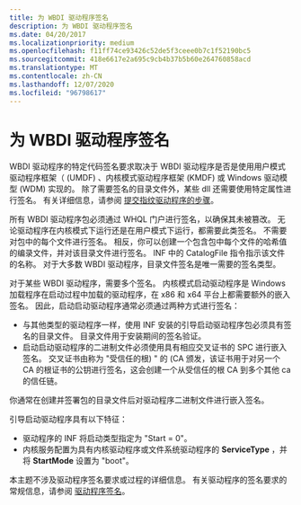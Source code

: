 ```yaml
---
title: 为 WBDI 驱动程序签名
description: 为 WBDI 驱动程序签名
ms.date: 04/20/2017
ms.localizationpriority: medium
ms.openlocfilehash: f11ff74ce93426c52de5f3ceee0b7c1f52190bc5
ms.sourcegitcommit: 418e6617e2a695c9cb4b37b5b60e264760858acd
ms.translationtype: MT
ms.contentlocale: zh-CN
ms.lasthandoff: 12/07/2020
ms.locfileid: "96798617"
---
```

# <a name="signing-wbdi-drivers"></a>为 WBDI 驱动程序签名


WBDI 驱动程序的特定代码签名要求取决于 WBDI 驱动程序是否是使用用户模式驱动程序框架（ (UMDF) 、内核模式驱动程序框架 (KMDF) 或 Windows 驱动模型 (WDM) 实现的。 除了需要签名的目录文件外，某些 dll 还需要使用特定属性进行签名。 有关详细信息，请参阅 [提交指纹驱动程序的步骤](/windows-hardware/design/device-experiences/windows-hello-driver-signing)。

所有 WBDI 驱动程序包必须通过 WHQL 门户进行签名，以确保其未被篡改。 无论驱动程序在内核模式下运行还是在用户模式下运行，都需要此类签名。 不需要对包中的每个文件进行签名。 相反，你可以创建一个包含包中每个文件的哈希值的编录文件，并对该目录文件进行签名。 INF 中的 CatalogFile 指令指示该文件的名称。 对于大多数 WBDI 驱动程序，目录文件签名是唯一需要的签名类型。

对于某些 WBDI 驱动程序，需要多个签名。 内核模式启动驱动程序是 Windows 加载程序在启动过程中加载的驱动程序，在 x86 和 x64 平台上都需要额外的嵌入签名。 因此，启动启动驱动程序通常必须通过两种方式进行签名：

-   与其他类型的驱动程序一样，使用 INF 安装的引导启动驱动程序包必须具有签名的目录文件。 目录文件用于安装期间的签名验证。
-   启动启动驱动程序的二进制文件必须使用具有相应交叉证书的 SPC 进行嵌入签名。 交叉证书由称为 "受信任的根) " 的 (CA 颁发，该证书用于对另一个 CA 的根证书的公钥进行签名，这会创建一个从受信任的根 CA 到多个其他 ca 的信任链。

你通常在创建并签署包的目录文件后对驱动程序二进制文件进行嵌入签名。

引导启动驱动程序具有以下特征：

-   驱动程序的 INF 将启动类型指定为 "Start = 0"。
-   内核服务配置为具有内核驱动程序或文件系统驱动程序的 **ServiceType** ，并将 **StartMode** 设置为 "boot"。


本主题不涉及驱动程序签名要求或过程的详细信息。 有关驱动程序的签名要求的常规信息，请参阅 [驱动程序签名](../install/driver-signing.md)。

